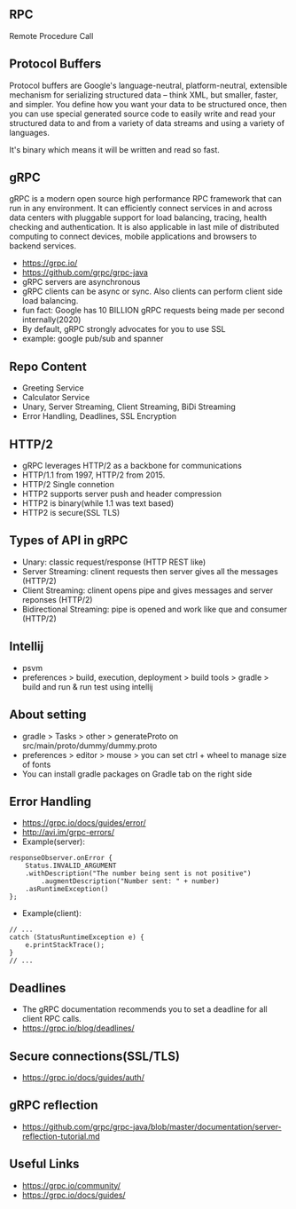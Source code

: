 ## RPC

Remote Procedure Call

## Protocol Buffers

Protocol buffers are Google's language-neutral, platform-neutral, extensible mechanism for serializing structured data – think XML, but smaller, faster, and simpler. You define how you want your data to be structured once, then you can use special generated source code to easily write and read your structured data to and from a variety of data streams and using a variety of languages.

It's binary which means it will be written and read so fast.

## gRPC

gRPC is a modern open source high performance RPC framework that can run in any environment. It can efficiently connect services in and across data centers with pluggable support for load balancing, tracing, health checking and authentication. It is also applicable in last mile of distributed computing to connect devices, mobile applications and browsers to backend services.

- https://grpc.io/
- https://github.com/grpc/grpc-java
- gRPC servers are asynchronous
- gRPC clients can be async or sync. Also clients can perform client side load balancing.
- fun fact: Google has 10 BILLION gRPC requests being made per second internally(2020)
- By default, gRPC strongly advocates for you to use SSL
- example: google pub/sub and spanner


## Repo Content

- Greeting Service
- Calculator Service
- Unary, Server Streaming, Client Streaming, BiDi Streaming
- Error Handling, Deadlines, SSL Encryption

## HTTP/2

- gRPC leverages HTTP/2 as a backbone for communications
- HTTP/1.1 from 1997, HTTP/2 from 2015. 
- HTTP/2 Single connetion
- HTTP2 supports server push and header compression
- HTTP2 is binary(while 1.1 was text based)
- HTTP2 is secure(SSL TLS)

## Types of API in gRPC

- Unary: classic request/response (HTTP REST like)
- Server Streaming: clinent requests then server gives all the messages (HTTP/2)
- Client Streaming: clinent opens pipe and gives messages and server reponses (HTTP/2)
- Bidirectional Streaming: pipe is opened and work like que and consumer (HTTP/2)

## Intellij

- psvm
- preferences > build, execution, deployment > build tools > gradle > build and run & run test using intellij 

## About setting 

- gradle > Tasks > other > generateProto on src/main/proto/dummy/dummy.proto
- preferences > editor > mouse > you can set ctrl + wheel to manage size of fonts
- You can install gradle packages on Gradle tab on the right side

## Error Handling

- https://grpc.io/docs/guides/error/
- http://avi.im/grpc-errors/
- Example(server):
```
responseObserver.onError {
    Status.INVALID_ARGUMENT
    .withDescription("The number being sent is not positive")
        .augmentDescription("Number sent: " + number)
    .asRuntimeException()
};
```
- Example(client):
```
// ...
catch (StatusRuntimeException e) {
    e.printStackTrace();
}
// ...
```

## Deadlines

- The gRPC documentation recommends you to set a deadline for all client RPC calls.
- https://grpc.io/blog/deadlines/

## Secure connections(SSL/TLS)

- https://grpc.io/docs/guides/auth/

## gRPC reflection

- https://github.com/grpc/grpc-java/blob/master/documentation/server-reflection-tutorial.md

## Useful Links

- https://grpc.io/community/ 
- https://grpc.io/docs/guides/
